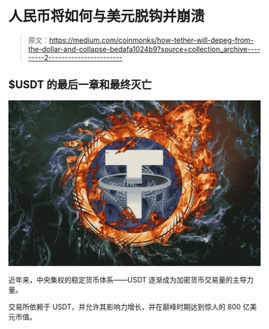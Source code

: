# 人民币将如何与美元脱钩并崩溃

> 原文：<https://medium.com/coinmonks/how-tether-will-depeg-from-the-dollar-and-collapse-bedafa1024b9?source=collection_archive---------2----------------------->

## $USDT 的最后一章和最终灭亡

![](img/7be48c4e05bf8e818bb4fc3e50dd3722.png)

近年来，中央集权的稳定货币体系——USDT 逐渐成为加密货币交易量的主导力量。

交易所依赖于 USDT，并允许其影响力增长，并在巅峰时期达到惊人的 800 亿美元市值。